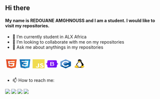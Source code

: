 ## Hi there

#### My name is REDOUANE AMGHNOUSS and I am a student. I would like to visit my repositories.

- 🌱 I’m currently student in ALX Africa
- 👯 I’m looking to collaborate with me on my repositories
- 💬 Ask me about anythings in my repositories


<div style="display: inline_block"><br>

  <img align="center" alt="Red-HTML" height="30" width="40" src="https://raw.githubusercontent.com/devicons/devicon/master/icons/html5/html5-original.svg">
  <img align="center" alt="Red-CSS" height="30" width="40" src="https://raw.githubusercontent.com/devicons/devicon/master/icons/css3/css3-original.svg">
  <img align="center" alt="Red-Js" height="30" width="40" src="https://raw.githubusercontent.com/devicons/devicon/master/icons/javascript/javascript-plain.svg">
  <img align="center" alt="Red-Bootstrap" height="30" width="40" src="https://raw.githubusercontent.com/devicons/devicon/master/icons/bootstrap/bootstrap-original.svg">
  <img align="center" alt="Red-C" height="30" width="40" src="https://raw.githubusercontent.com/devicons/devicon/master/icons/c/c-original.svg">
  <img align="center" alt="Red-Linux" height="30" width="40" src="https://raw.githubusercontent.com/devicons/devicon/master/icons/linux/linux-original.svg">
</div>

  ##
  
  - 📫 How to reach me: 
 
<div> 
  <a href="https://www.instagram.com/amghnouss_redouane/" target="_blank"><img src="https://img.shields.io/badge/-Instagram-%23E4405F?style=for-the-badge&logo=instagram&logoColor=white" target="_blank"></a>
  <a href = "mailto:redouane.amghnouss@edu.uiz.ac.ma"><img src="https://img.shields.io/badge/-Gmail-%23333?style=for-the-badge&logo=gmail&logoColor=white" target="_blank"></a>
  <a href="https://www.linkedin.com/in/redouane-amghnouss-8b27ab1b7/" target="_blank"><img src="https://img.shields.io/badge/-LinkedIn-%230077B5?style=for-the-badge&logo=linkedin&logoColor=white" target="_blank"></a>
  <a href="https://twitter.com/R_Amghnouss" target="_blank"><img src="https://img.shields.io/badge/-Twitter-%230077B5?style=for-the-badge&logo=Twitter&logoColor=white" target="_blank"></a>  
  
</div>

